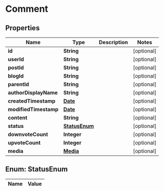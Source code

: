 

# Comment

## Properties

Name | Type | Description | Notes
------------ | ------------- | ------------- | -------------
**id** | **String** |  |  [optional]
**userId** | **String** |  |  [optional]
**postId** | **String** |  |  [optional]
**blogId** | **String** |  |  [optional]
**parentId** | **String** |  |  [optional]
**authorDisplayName** | **String** |  |  [optional]
**createdTimestamp** | [**Date**](Date.md) |  |  [optional]
**modifiedTimestamp** | [**Date**](Date.md) |  |  [optional]
**content** | **String** |  |  [optional]
**status** | [**StatusEnum**](#StatusEnum) |  |  [optional]
**downvoteCount** | **Integer** |  |  [optional]
**upvoteCount** | **Integer** |  |  [optional]
**media** | [**Media**](Media.md) |  |  [optional]


## Enum: StatusEnum

Name | Value
---- | -----




